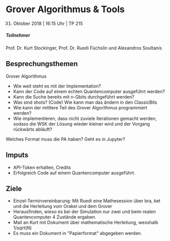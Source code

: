 # Grover Algorithmus & Tools
31. Oktober 2018 | 16:15 Uhr | TP 215

##### Teilnehmer
Prof. Dr. Kurt Stockinger, Prof. Dr. Ruedi Füchslin und Alexandros Soultanis

## Besprechungsthemen
Grover Algorithmus
- Wie weit steht es mit der Implementation?
- Kann der Code auf einem echten Quantencomputer ausgeführt werden?
- Kann die Suche bereits mit n-Qbits durchgeführt werden?
- Was sind shots? (Code) Wie kann man das ändern in den ClassicBits
- Wie kann der mittlere Teil des Grover Algorithmus programmiert werden?
- Wie implementieren, dass nicht zuviele Iterationen gemacht werden, sodass die WSK der Lösung wieder kleiner wird und der Vorgang rückwärts abläuft?

Welches Format muss die PA haben?
Geht es in Jupyter?

## Imputs
- API-Token erhalten, Credits
- Erfolgreich Code auf einem Quantencomputer ausgeführt.

## Ziele
- Einzel-Terminvereinbarung: Mit Ruedi eine Mathesession über bra, ket und die Herleitung vom Orakel und dem Grover
- Herausfinden, wieso es bei der Simulation nur zwei und beim realen Quantencomputer 4 Zustände ergaben.
- Mail an Kurt mit Dokument über mathematische Herleitung, wesshalb $1/sqrt(N)$
- Es muss ein Dokument in "Papierformat" abgegeben werden.

